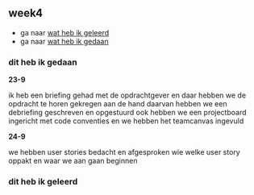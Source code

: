 <div class="week4 generalStyling">


<h2 id="week4">week4</h2>
<ul>
    <li>ga naar <a href="#geleerd4">wat heb ik geleerd</a></li>
    <li>ga naar <a href="#gedaan4">wat heb ik gedaan</a></li>
</ul>
<h3 id="gedaan3">dit heb ik gedaan</h3>
<p> <strong>
    23-9
</strong> 

ik heb een briefing gehad met de opdrachtgever en daar hebben we de opdracht te
horen gekregen
aan de hand daarvan hebben we een 
debriefing geschreven en opgestuurd ook hebben we een
projectboard ingericht met code conventies en we hebben het teamcanvas ingevuld


</p>

<p> <strong>
    24-9
</strong> 

we hebben user stories bedacht en afgesproken wie
welke user story oppakt en waar we aan gaan beginnen



</p>


<h3 id="geleerd3">dit heb ik geleerd    </h3>


</div>

